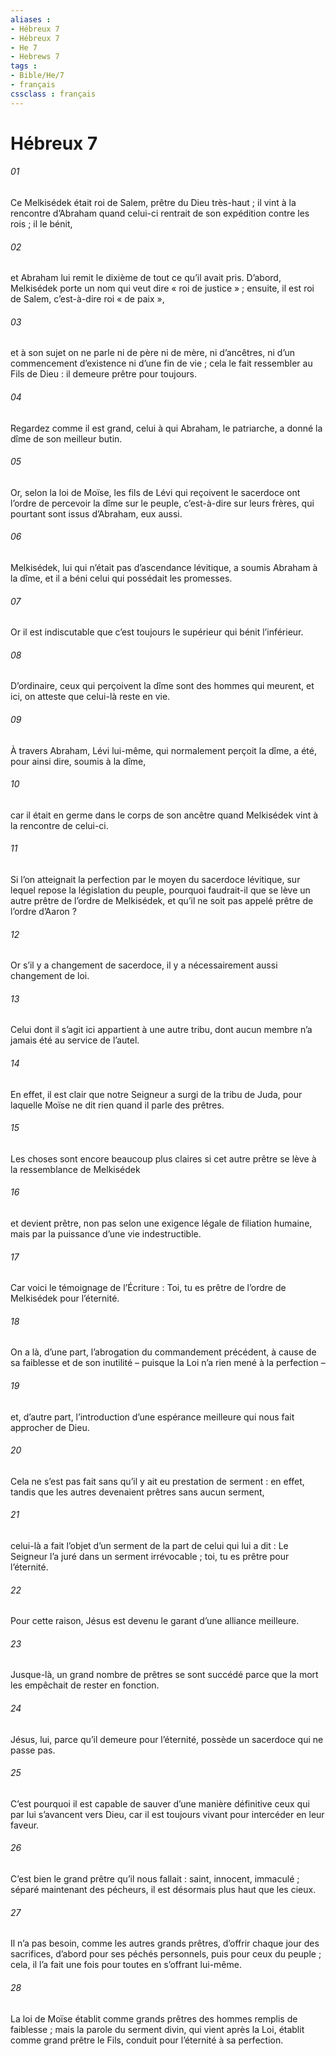 ```yaml
---
aliases : 
- Hébreux 7
- Hébreux 7
- He 7
- Hebrews 7
tags : 
- Bible/He/7
- français
cssclass : français
---
```


# Hébreux 7

###### 01
Ce Melkisédek était roi de Salem, prêtre du Dieu très-haut ; il vint à la rencontre d’Abraham quand celui-ci rentrait de son expédition contre les rois ; il le bénit,
###### 02
et Abraham lui remit le dixième de tout ce qu’il avait pris. D’abord, Melkisédek porte un nom qui veut dire « roi de justice » ; ensuite, il est roi de Salem, c’est-à-dire roi « de paix »,
###### 03
et à son sujet on ne parle ni de père ni de mère, ni d’ancêtres, ni d’un commencement d’existence ni d’une fin de vie ; cela le fait ressembler au Fils de Dieu : il demeure prêtre pour toujours.
###### 04
Regardez comme il est grand, celui à qui Abraham, le patriarche, a donné la dîme de son meilleur butin.
###### 05
Or, selon la loi de Moïse, les fils de Lévi qui reçoivent le sacerdoce ont l’ordre de percevoir la dîme sur le peuple, c’est-à-dire sur leurs frères, qui pourtant sont issus d’Abraham, eux aussi.
###### 06
Melkisédek, lui qui n’était pas d’ascendance lévitique, a soumis Abraham à la dîme, et il a béni celui qui possédait les promesses.
###### 07
Or il est indiscutable que c’est toujours le supérieur qui bénit l’inférieur.
###### 08
D’ordinaire, ceux qui perçoivent la dîme sont des hommes qui meurent, et ici, on atteste que celui-là reste en vie.
###### 09
À travers Abraham, Lévi lui-même, qui normalement perçoit la dîme, a été, pour ainsi dire, soumis à la dîme,
###### 10
car il était en germe dans le corps de son ancêtre quand Melkisédek vint à la rencontre de celui-ci.
###### 11
Si l’on atteignait la perfection par le moyen du sacerdoce lévitique, sur lequel repose la législation du peuple, pourquoi faudrait-il que se lève un autre prêtre de l’ordre de Melkisédek, et qu’il ne soit pas appelé prêtre de l’ordre d’Aaron ?
###### 12
Or s’il y a changement de sacerdoce, il y a nécessairement aussi changement de loi.
###### 13
Celui dont il s’agit ici appartient à une autre tribu, dont aucun membre n’a jamais été au service de l’autel.
###### 14
En effet, il est clair que notre Seigneur a surgi de la tribu de Juda, pour laquelle Moïse ne dit rien quand il parle des prêtres.
###### 15
Les choses sont encore beaucoup plus claires si cet autre prêtre se lève à la ressemblance de Melkisédek
###### 16
et devient prêtre, non pas selon une exigence légale de filiation humaine, mais par la puissance d’une vie indestructible.
###### 17
Car voici le témoignage de l’Écriture :
Toi, tu es prêtre de l’ordre de Melkisédek
pour l’éternité.
###### 18
On a là, d’une part, l’abrogation du commandement précédent, à cause de sa faiblesse et de son inutilité – puisque la Loi n’a rien mené à la perfection –
###### 19
et, d’autre part, l’introduction d’une espérance meilleure qui nous fait approcher de Dieu.
###### 20
Cela ne s’est pas fait sans qu’il y ait eu prestation de serment : en effet, tandis que les autres devenaient prêtres sans aucun serment,
###### 21
celui-là a fait l’objet d’un serment de la part de celui qui lui a dit :
Le Seigneur l’a juré
dans un serment irrévocable ;
toi, tu es prêtre pour l’éternité.
###### 22
Pour cette raison, Jésus est devenu le garant d’une alliance meilleure.
###### 23
Jusque-là, un grand nombre de prêtres se sont succédé parce que la mort les empêchait de rester en fonction.
###### 24
Jésus, lui, parce qu’il demeure pour l’éternité, possède un sacerdoce qui ne passe pas.
###### 25
C’est pourquoi il est capable de sauver d’une manière définitive ceux qui par lui s’avancent vers Dieu, car il est toujours vivant pour intercéder en leur faveur.
###### 26
C’est bien le grand prêtre qu’il nous fallait : saint, innocent, immaculé ; séparé maintenant des pécheurs, il est désormais plus haut que les cieux.
###### 27
Il n’a pas besoin, comme les autres grands prêtres, d’offrir chaque jour des sacrifices, d’abord pour ses péchés personnels, puis pour ceux du peuple ; cela, il l’a fait une fois pour toutes en s’offrant lui-même.
###### 28
La loi de Moïse établit comme grands prêtres des hommes remplis de faiblesse ; mais la parole du serment divin, qui vient après la Loi, établit comme grand prêtre le Fils, conduit pour l’éternité à sa perfection.
